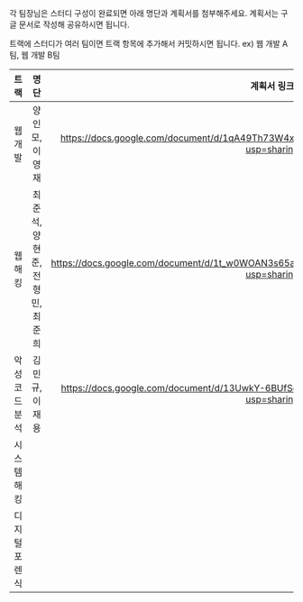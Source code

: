 <p>각 팀장님은 스터디 구성이 완료되면 아래 명단과 계획서를 첨부해주세요. 계획서는 구글 문서로 작성해 공유하시면 됩니다.</p>

<p>트랙에 스터디가 여러 팀이면 트랙 항목에 추가해서 커밋하시면 됩니다. ex) 웹 개발 A팀, 웹 개발 B팀</p>

|     트랙      | 명단 | 계획서 링크 | 팀장 |
| :-----------: | :--: | :---------: |:-------:|
|    웹 개발    |  양인모, 이영재  | https://docs.google.com/document/d/1qA49Th73W4xutJwtdumcvIaVlpds6AqrbTOPGLGR1PI/edit?usp=sharing | 양인모 |
|    웹 해킹    | 최준석, 양현준, 전형민, 최준희 | https://docs.google.com/document/d/1t_w0WOAN3s65a2q8cpbkrvvWXQFEy_ARG8DmhywUw7c/edit?usp=sharing | 최준석 |
| 악성코드 분석 | 김민규, 이재용     |   https://docs.google.com/document/d/13UwkY-6BUfSeAJ3qljZ_nngTsIVNyeUWnn_eajPG1U8/edit?usp=sharing        | 김민규|
|  시스템 해킹  |      |             ||
| 디지털 포렌식 |      |             ||
